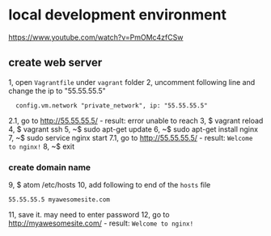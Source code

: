 # local development environment
https://www.youtube.com/watch?v=PmOMc4zfCSw

## create web server
1, open `Vagrantfile` under `vagrant` folder
2, uncomment following line and change the ip to "55.55.55.5"
```
  config.vm.network "private_network", ip: "55.55.55.5"
```
2.1, go to http://55.55.55.5/ - result: error unable to reach
3, $ vagrant reload
4, $ vagrant ssh
5, ~$ sudo apt-get update
6, ~$ sudo apt-get install nginx
7, ~$ sudo service nginx start
7.1, go to http://55.55.55.5/ - result: `Welcome to nginx!`
8, ~$ exit

### create domain name
9, $ atom /etc/hosts
10, add following to end of the `hosts` file
```
55.55.55.5 myawesomesite.com
```
11, save it. may need to enter password
12, go to http://myawesomesite.com/ - result: `Welcome to nginx!`
